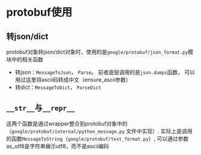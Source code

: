 # protobuf使用

## 转json/dict

protobuf对象转json/dict对象时，使用的是`google/protobuf/json_format.py`模块中的相关函数

* 转json：`MessageToJson`， `Parse`。 前者底层调用的是`json.dumps`函数， 可以用过这里将ascii码转成中文（ensure_ascii参数）
* 转dict：`MessageToDict`， `ParseDict`

## `__str__`与`__repr__`

这两个函数是通过wrapper整合到protobuf对象中的（`google/protobuf/internal/python_message.py` 文件中实现）. 实际上是调用的函数`MessageToString`（`google/protobuf/text_format.py`）, 可以通过参数as_utf8是字符串展示utf8，而不是ascii编码



